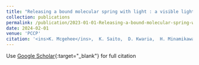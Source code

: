 ```yaml
---
title: "Releasing a bound molecular spring with light : a visible light-triggered photosalient effect tied to polymorphism †"
collection: publications
permalink: /publication/2023-01-01-Releasing-a-bound-molecular-spring-with-light-a-visible-light-triggered-photosalient-effect-tied-to-polymorphism-
date: 2024-02-01
venue: 'PCCP'
citation: '<ins>K. Mcgehee</ins>,  K. Saito,  D. Kwaria,  H. Minamikawa,  Y. Norikane, &quot;Releasing a bound molecular spring with light : a visible light-triggered photosalient effect tied to polymorphism †.&quot; <em>PCCP</em>, 2024.'
---
```

Use [Google Scholar](https://scholar.google.com/scholar?q=Releasing+a+bound+molecular+spring+with+light+:+a+visible+light+triggered+photosalient+effect+tied+to+polymorphism+†){:target="_blank"} for full citation